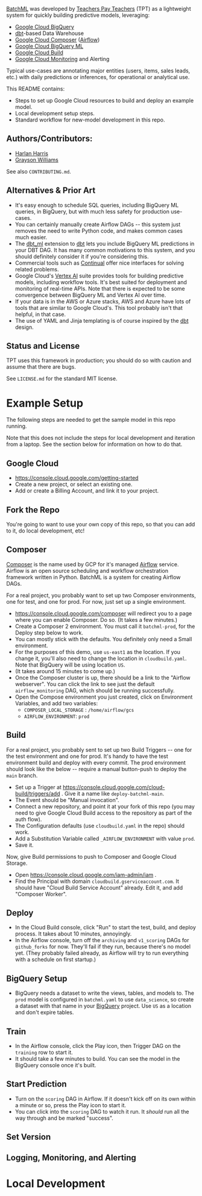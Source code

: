 [BatchML](https://github.com/TeachersPayTeachers/BatchML-public) was developed by 
[Teachers Pay Teachers](https://www.teacherspayteachers.com/Careers) (TPT)
as a lightweight system for quickly building predictive models, leveraging:

* [Google Cloud BigQuery](https://cloud.google.com/bigquery)
* [dbt](http://getdbt.com)-based Data Warehouse
* [Google Cloud Composer](https://cloud.google.com/composer) ([Airflow](https://airflow.apache.org/))
* [Google Cloud BigQuery ML](https://cloud.google.com/bigquery-ml/docs?hl=en)
* [Google Cloud Build](https://cloud.google.com/build?hl=en)
* [Google Cloud Monitoring](https://cloud.google.com/monitoring) and Alerting

Typical use-cases are annotating major entities (users, items, sales leads, etc.) with daily predictions
or inferences, for operational or analytical use.

This README contains:

* Steps to set up Google Cloud resources to build and deploy an example model.
* Local development setup steps.
* Standard workflow for new-model development in this repo.

## Authors/Contributors:

* [Harlan Harris](https://github.com/harlanh)
* [Grayson Williams](https://github.com/grayson-tpt)

See also `CONTRIBUTING.md`.

## Alternatives & Prior Art

* It's easy enough to schedule SQL queries, including BigQuery ML queries, in BigQuery, but with much less 
safety for production use-cases.
* You can certainly manually create Airflow DAGs -- this system just removes the need to write Python code, 
and makes common cases much easier.
* The [dbt_ml](https://hub.getdbt.com/kristeligt-dagblad/dbt_ml/latest/) extension to 
[dbt](http://getdbt.com) lets you include BigQuery ML predictions in your DBT DAG. It has many
common motivations to this system, and you should definitely consider it if you're considering this.
* Commercial tools such as [Continual](https://continual.ai/) offer nice interfaces for solving related problems.
* Google Cloud's [Vertex AI](https://cloud.google.com/vertex-ai) suite provides tools for building predictive models, including workflow
tools. It's best suited for deployment and monitoring of real-time APIs. Note that there is expected to
be some convergence between BigQuery ML and Vertex AI over time.
* If your data is in the AWS or Azure stacks, AWS and Azure have lots of tools that are similar to Google Cloud's. This tool probably isn't that helpful, in that case.
* The use of YAML and Jinja templating is of course inspired by the [dbt](http://getdbt.com) design.

## Status and License

TPT uses this framework in production; you should do so with caution and assume that there
are bugs.

See `LICENSE.md` for the standard MIT license.

# Example Setup

The following steps are needed to get the sample model in this repo running. 

Note that this does not include the steps for local development and iteration from a laptop.
See the section below for information on how to do that.

## Google Cloud

* https://console.cloud.google.com/getting-started
* Create a new project, or select an existing one.
* Add or create a Billing Account, and link it to your project.

## Fork the Repo

You're going to want to use your own copy of this repo, so that you can add to it, do local development, etc!

## Composer

[Composer](https://cloud.google.com/composer) is the name used by GCP for it's managed [Airflow](https://airflow.apache.org/) service. Airflow is an open source scheduling and workflow orchestration
framework written in Python. BatchML is a system for creating Airflow DAGs.

For a real project, you probably want to set up two Composer environments, one for test, and one for prod.
For now, just set up a single environment.

* https://console.cloud.google.com/composer will redirect you to a page where you can enable Composer. Do so.
(It takes a few minutes.)
* Create a Composer 2 environment. You must call it `batchml-prod`, for the Deploy step below to work. 
* You can mostly stick with the defaults. You definitely only need a Small environment. 
* For the purposes of this demo, use `us-east1` as the location. If you change it, you'll also need to change the 
location in `cloudbuild.yaml`. Note that BigQuery will be using location `US`.
* (It takes around 15 minutes to come up.)
* Once the Composer cluster is up, there should be a link to the "Airflow webserver". You can click the link 
to see just the default `airflow_monitoring` DAG, which should be running successfully.
* Open the Compose environment you just created, click on Environment Variables, and add two variables:
  * `COMPOSER_LOCAL_STORAGE` : `/home/airflow/gcs`
  * `AIRFLOW_ENVIRONMENT`: `prod`

## Build

For a real project, you probably sent to set up two Build Triggers -- one for the test environment and one for
prod. It's handy to have the test environment build and deploy with every commit. The prod environment should
look like the below -- require a manual button-push to deploy the `main` branch.

* Set up a Trigger at https://console.cloud.google.com/cloud-build/triggers/add . Give it a name like
`deploy-batchml-main`. 
* The Event should be "Manual invocation". 
* Connect a new repository, and point it at
your fork of this repo (you may need to give Google Cloud Build access to the repository as part of the
auth flow). 
* The Configuration defaults (use `cloudbuild.yaml` in the repo) should work.
* Add a Substitution Variable called `_AIRFLOW_ENVIRONMENT` with value `prod`.
* Save it.

Now, give Build permissions to push to Composer and Google Cloud Storage.

* Open https://console.cloud.google.com/iam-admin/iam .
* Find the Principal with domain `cloudbuild.gserviceaccount.com`. It should have "Cloud Build Service Account"
already. Edit it, and add "Composer Worker".

## Deploy

* In the Cloud Build console, click "Run" to start the test, build, and deploy process. It takes about 10
minutes, annoyingly.
* In the Airflow console, turn off the `archiving` and `v1_scoring` DAGs for `github_forks` for now. 
They'll fail if they run, because there's no model yet. (They probably failed already, as Airflow will try
to run everything with a schedule on first startup.)

## BigQuery Setup

* BigQuery needs a dataset to write the views, tables, and models to. The `prod` model is configured in
`batchml.yaml` to use `data_science`, so create a dataset with that name in your
[BigQuery](https://console.cloud.google.com/bigquery) project. Use `US` as a location and don't
expire tables.

## Train

* In the Airflow console, click the Play icon, then Trigger DAG on the `training` row to start it.
* It should take a few minutes to build. You can see the model in the BigQuery console once it's built.

## Start Prediction

* Turn on the `scoring` DAG in Airflow. If it doesn't kick off on its own within a minute or so, press the Play icon
to start it.
* You can click into the `scoring` DAG to watch it run. It _should_ run all the way through and be marked "success". 

## Set Version

## Logging, Monitoring, and Alerting


# Local Development

